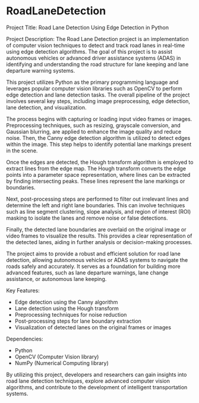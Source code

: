 # RoadLaneDetection
Project Title: Road Lane Detection Using Edge Detection in Python

Project Description:
The Road Lane Detection project is an implementation of computer vision techniques to detect and track road lanes in real-time using edge detection algorithms. The goal of this project is to assist autonomous vehicles or advanced driver assistance systems (ADAS) in identifying and understanding the road structure for lane keeping and lane departure warning systems.

This project utilizes Python as the primary programming language and leverages popular computer vision libraries such as OpenCV to perform edge detection and lane detection tasks. The overall pipeline of the project involves several key steps, including image preprocessing, edge detection, lane detection, and visualization.

The process begins with capturing or loading input video frames or images. Preprocessing techniques, such as resizing, grayscale conversion, and Gaussian blurring, are applied to enhance the image quality and reduce noise. Then, the Canny edge detection algorithm is utilized to detect edges within the image. This step helps to identify potential lane markings present in the scene.

Once the edges are detected, the Hough transform algorithm is employed to extract lines from the edge map. The Hough transform converts the edge points into a parameter space representation, where lines can be extracted by finding intersecting peaks. These lines represent the lane markings or boundaries.

Next, post-processing steps are performed to filter out irrelevant lines and determine the left and right lane boundaries. This can involve techniques such as line segment clustering, slope analysis, and region of interest (ROI) masking to isolate the lanes and remove noise or false detections.

Finally, the detected lane boundaries are overlaid on the original image or video frames to visualize the results. This provides a clear representation of the detected lanes, aiding in further analysis or decision-making processes.

The project aims to provide a robust and efficient solution for road lane detection, allowing autonomous vehicles or ADAS systems to navigate the roads safely and accurately. It serves as a foundation for building more advanced features, such as lane departure warnings, lane change assistance, or autonomous lane keeping.

Key Features:
- Edge detection using the Canny algorithm
- Lane detection using the Hough transform
- Preprocessing techniques for noise reduction
- Post-processing steps for lane boundary extraction
- Visualization of detected lanes on the original frames or images

Dependencies:
- Python
- OpenCV (Computer Vision library)
- NumPy (Numerical Computing library)

By utilizing this project, developers and researchers can gain insights into road lane detection techniques, explore advanced computer vision algorithms, and contribute to the development of intelligent transportation systems.
